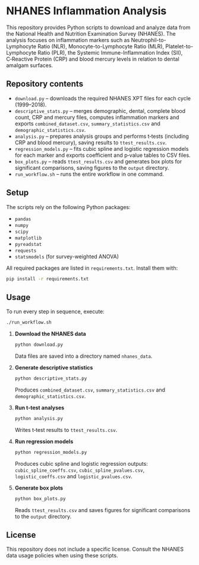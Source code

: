 # NHANES Inflammation Analysis

This repository provides Python scripts to download and analyze data from the National Health and Nutrition Examination Survey (NHANES). The analysis focuses on inflammation markers such as Neutrophil-to-Lymphocyte Ratio (NLR), Monocyte-to-Lymphocyte Ratio (MLR), Platelet-to-Lymphocyte Ratio (PLR), the Systemic Immune-Inflammation Index (SII), C‑Reactive Protein (CRP) and blood mercury levels in relation to dental amalgam surfaces.

## Repository contents

- `download.py` – downloads the required NHANES XPT files for each cycle (1999–2018).
- `descriptive_stats.py` – merges demographic, dental, complete blood count, CRP and mercury files, computes inflammation markers and exports `combined_dataset.csv`, `summary_statistics.csv` and `demographic_statistics.csv`.
- `analysis.py` – prepares analysis groups and performs t‑tests (including CRP and blood mercury), saving results to `ttest_results.csv`.
- `regression_models.py` – fits cubic spline and logistic regression models for each marker and exports coefficient and p‑value tables to CSV files.
- `box_plots.py` – reads `ttest_results.csv` and generates box plots for significant comparisons, saving figures to the `output` directory.
- `run_workflow.sh` – runs the entire workflow in one command.

## Setup

The scripts rely on the following Python packages:

- `pandas`
- `numpy`
- `scipy`
- `matplotlib`
- `pyreadstat`
- `requests`
- `statsmodels` (for survey-weighted ANOVA)

All required packages are listed in `requirements.txt`. Install them with:

```bash
pip install -r requirements.txt
```

## Usage

To run every step in sequence, execute:
```bash
./run_workflow.sh
```


1. **Download the NHANES data**

   ```bash
   python download.py
   ```
   Data files are saved into a directory named `nhanes_data`.

2. **Generate descriptive statistics**

   ```bash
   python descriptive_stats.py
   ```
   Produces `combined_dataset.csv`, `summary_statistics.csv` and `demographic_statistics.csv`.

3. **Run t-test analyses**

   ```bash
   python analysis.py
   ```
   Writes t‑test results to `ttest_results.csv`.

4. **Run regression models**

   ```bash
   python regression_models.py
   ```
   Produces cubic spline and logistic regression outputs: `cubic_spline_coeffs.csv`, `cubic_spline_pvalues.csv`, `logistic_coeffs.csv` and `logistic_pvalues.csv`.

5. **Generate box plots**

   ```bash
   python box_plots.py
   ```
   Reads `ttest_results.csv` and saves figures for significant comparisons to the `output` directory.

## License

This repository does not include a specific license. Consult the NHANES data usage policies when using these scripts.

